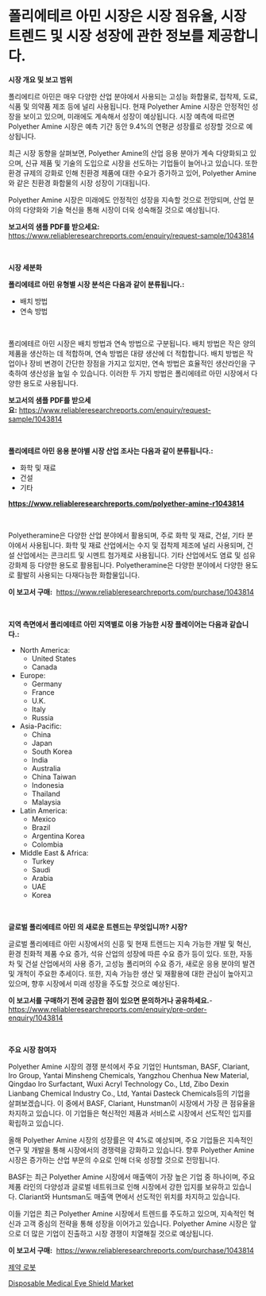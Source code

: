 <p><h1>폴리에테르 아민 시장은 시장 점유율, 시장 트렌드 및 시장 성장에 관한 정보를 제공합니다.</h1></p><p><strong>시장 개요 및 보고 범위</strong></p>
<p><p>폴리에티르 아민은 매우 다양한 산업 분야에서 사용되는 고성능 화합물로, 접착제, 도료, 식품 및 의약품 제조 등에 널리 사용됩니다. 현재 Polyether Amine 시장은 안정적인 성장을 보이고 있으며, 미래에도 계속해서 성장이 예상됩니다. 시장 예측에 따르면 Polyether Amine 시장은 예측 기간 동안 9.4%의 연평균 성장률로 성장할 것으로 예상됩니다.</p><p>최근 시장 동향을 살펴보면, Polyether Amine의 산업 응용 분야가 계속 다양화되고 있으며, 신규 제품 및 기술의 도입으로 시장을 선도하는 기업들이 늘어나고 있습니다. 또한 환경 규제의 강화로 인해 친환경 제품에 대한 수요가 증가하고 있어, Polyether Amine와 같은 친환경 화합물의 시장 성장이 기대됩니다.</p><p>Polyether Amine 시장은 미래에도 안정적인 성장을 지속할 것으로 전망되며, 산업 분야의 다양화와 기술 혁신을 통해 시장이 더욱 성숙해질 것으로 예상됩니다.</p></p>
<p><strong>보고서의 샘플 PDF를 받으세요:</strong> <a href="https://www.reliableresearchreports.com/enquiry/request-sample/1043814">https://www.reliableresearchreports.com/enquiry/request-sample/1043814</a></p>
<p>&nbsp;</p>
<p><strong>시장 세분화</strong></p>
<p><strong>폴리에테르 아민 유형별 시장 분석은 다음과 같이 분류됩니다.:</strong></p>
<p><ul><li>배치 방법</li><li>연속 방법</li></ul></p>
<p>&nbsp;</p>
<p><p>폴리에테르 아민 시장은 배치 방법과 연속 방법으로 구분됩니다. 배치 방법은 작은 양의 제품을 생산하는 데 적합하며, 연속 방법은 대량 생산에 더 적합합니다. 배치 방법은 작업이나 장비 변경이 간단한 장점을 가지고 있지만, 연속 방법은 효율적인 생산라인을 구축하여 생산성을 높일 수 있습니다. 이러한 두 가지 방법은 폴리에테르 아민 시장에서 다양한 용도로 사용됩니다.</p></p>
<p><strong>보고서의 샘플 PDF를 받으세요:</strong>&nbsp;<a href="https://www.reliableresearchreports.com/enquiry/request-sample/1043814">https://www.reliableresearchreports.com/enquiry/request-sample/1043814</a></p>
<p>&nbsp;</p>
<p><strong> 폴리에테르 아민 응용 분야별 시장 산업 조사는 다음과 같이 분류됩니다.:</strong></p>
<p><ul><li>화학 및 재료</li><li>건설</li><li>기타</li></ul></p>
<p><strong><a href="https://www.reliableresearchreports.com/polyether-amine-r1043814">https://www.reliableresearchreports.com/polyether-amine-r1043814</a></strong></p>
<p>&nbsp;</p>
<p><p>Polyetheramine은 다양한 산업 분야에서 활용되며, 주로 화학 및 재료, 건설, 기타 분야에서 사용됩니다. 화학 및 재료 산업에서는 수지 및 접착제 제조에 널리 사용되며, 건설 산업에서는 콘크리트 및 시멘트 첨가제로 사용됩니다. 기타 산업에서도 염료 및 섬유 강화제 등 다양한 용도로 활용됩니다. Polyetheramine은 다양한 분야에서 다양한 용도로 활발히 사용되는 다재다능한 화합물입니다.</p></p>
<p><strong>이 보고서 구매:</strong>&nbsp; <a href="https://www.reliableresearchreports.com/purchase/1043814">https://www.reliableresearchreports.com/purchase/1043814</a></p>
<p>&nbsp;</p>
<p><strong>지역 측면에서 폴리에테르 아민 지역별로 이용 가능한 시장 플레이어는 다음과 같습니다.:</strong></p>
<p><ul>
    <li>
        North America:
        <ul>
            <li>United States</li>
            <li>Canada</li>
        </ul>
    </li>
    <li>
        Europe:
        <ul>
            <li>Germany</li>
            <li>France</li>
            <li>U.K.</li>
            <li>Italy</li>
            <li>Russia</li>
        </ul>
    </li>
    <li>
        Asia-Pacific:
        <ul>
            <li>China</li>
            <li>Japan</li>
            <li>South Korea</li>
            <li>India</li>
            <li>Australia</li>
            <li>China Taiwan</li>
            <li>Indonesia</li>
            <li>Thailand</li>
            <li>Malaysia</li>
        </ul>
    </li>
    <li>
        Latin America:
        <ul>
            <li>Mexico</li>
            <li>Brazil</li>
            <li>Argentina Korea</li>
            <li>Colombia</li>
        </ul>
    </li>
    <li>
        Middle East & Africa:
        <ul>
            <li>Turkey</li>
            <li>Saudi</li>
            <li>Arabia</li>
            <li>UAE</li>
            <li>Korea</li>
        </ul>
    </li>
    </ul></p>
<p>&nbsp;</p>
<p><strong>글로벌 폴리에테르 아민 의 새로운 트렌드는 무엇입니까? 시장?</strong></p>
<p><p>글로벌 폴리에테르 아민 시장에서의 신흥 및 현재 트렌드는 지속 가능한 개발 및 혁신, 환경 친화적 제품 수요 증가, 석유 산업의 성장에 따른 수요 증가 등이 있다. 또한, 자동차 및 건설 산업에서의 사용 증가, 고성능 폴리머의 수요 증가, 새로운 응용 분야의 발견 및 개척이 주요한 추세이다. 또한, 지속 가능한 생산 및 재활용에 대한 관심이 높아지고 있으며, 향후 시장에서 미래 성장을 주도할 것으로 예상된다.</p></p>
<p><strong>이 보고서를 구매하기 전에 궁금한 점이 있으면 문의하거나 공유하세요.</strong>- <a href="https://www.reliableresearchreports.com/enquiry/pre-order-enquiry/1043814">https://www.reliableresearchreports.com/enquiry/pre-order-enquiry/1043814</a></p>
<p>&nbsp;</p>
<p><strong>주요 시장 참여자</strong></p>
<p><p>Polyether Amine 시장의 경쟁 분석에서 주요 기업인 Huntsman, BASF, Clariant, Iro Group, Yantai Minsheng Chemicals, Yangzhou Chenhua New Material, Qingdao Iro Surfactant, Wuxi Acryl Technology Co., Ltd, Zibo Dexin Lianbang Chemical Industry Co., Ltd, Yantai Dasteck Chemicals등의 기업을 살펴보겠습니다. 이 중에서 BASF, Clariant, Hunstman이 시장에서 가장 큰 점유율을 차지하고 있습니다. 이 기업들은 혁신적인 제품과 서비스로 시장에서 선도적인 입지를 확립하고 있습니다. </p><p>올해 Polyether Amine 시장의 성장률은 약 4%로 예상되며, 주요 기업들은 지속적인 연구 및 개발을 통해 시장에서의 경쟁력을 강화하고 있습니다. 향후 Polyether Amine 시장은 증가하는 산업 부문의 수요로 인해 더욱 성장할 것으로 전망됩니다.</p><p>BASF는 최근 Polyether Amine 시장에서 매출액이 가장 높은 기업 중 하나이며, 주요 제품 라인의 다양성과 글로벌 네트워크로 인해 시장에서 강한 입지를 보유하고 있습니다. Clariant와 Huntsman도 매출액 면에서 선도적인 위치를 차지하고 있습니다.</p><p>이들 기업은 최근 Polyether Amine 시장에서 트렌드를 주도하고 있으며, 지속적인 혁신과 고객 중심의 전략을 통해 성장을 이어가고 있습니다. Polyether Amine 시장은 앞으로 더 많은 기업이 진출하고 시장 경쟁이 치열해질 것으로 예상됩니다.</p></p>
<p><strong>이 보고서 구매:</strong>&nbsp;&nbsp;<a href="https://www.reliableresearchreports.com/purchase/1043814">https://www.reliableresearchreports.com/purchase/1043814</a></p>
<p><p><a href="https://github.com/trmesnao7959541/Market-Research-Report-List-1/blob/main/427096822327.md">제약 로봇</a></p><p><a href="https://github.com/PeterParrish5/Market-Research-Report-List-4/blob/main/disposable-medical-eye-shield-market.md">Disposable Medical Eye Shield Market</a></p></p>
